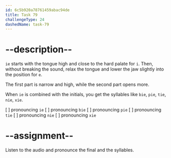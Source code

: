 ```yaml
---
id: 6c5b920a78761459abac94de
title: Task 79
challengeType: 24
dashedName: task-79
---
```


<!--SPEAKING-->

<!-- (Audio) A: ie, bie, pie, tie, nie, xie -->

# --description--

`ie` starts with the tongue high and close to the hard palate for `i`. Then, without breaking the sound, relax the tongue and lower the jaw slightly into the position for `e`.

The first part is narrow and high, while the second part opens more.

When `ie` is combined with the initials, you get the syllables like `bie`, `pie`, `tie`, `nie`, `xie`.

[ ] pronouncing `ie`
[ ] pronouncing `bie`
[ ] pronouncing `pie`
[ ] pronouncing `tie`
[ ] pronouncing `nie`
[ ] pronouncing `xie`

# --assignment--

Listen to the audio and pronounce the final and the syllables.
